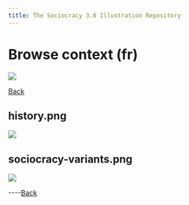```yaml
---
title: The Sociocracy 3.0 Illustration Repository
---
```


# Browse context (fr)

![](/img/fr-48px.png)

[Back](index-fr.html)

## history.png

[![](/img/fr/context/history.png)](/img/fr/context/history.png)

## sociocracy-variants.png

[![](/img/fr/context/sociocracy-variants.png)](/img/fr/context/sociocracy-variants.png)

----[Back](index-fr.html)
